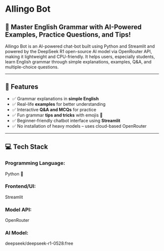 # Allingo Bot

## 🧠 Master English Grammar with AI-Powered Examples, Practice Questions, and Tips!
Allingo Bot is an AI-powered chat-bot built using Python and Streamlit and powered by the DeepSeek R1 open-source AI model via OpenRouter API, making it lightweight and CPU-friendly. It helps users, especially students, learn English grammar through simple explanations, examples, Q&A, and multiple-choice questions.

---

## 🎯 Features
- ✅ Grammar explanations in **simple English**
- ✅ Real-life **examples** for better understanding
- ✅ Interactive **Q&A and MCQs** for practice
- ✅ Fun grammar **tips and tricks** with emojis 🎉
- ✅ Beginner-friendly chatbot interface using **Streamlit**
- ✅ No installation of heavy models – uses cloud-based OpenRouter

---

## 💻 Tech Stack
### Programming Language:
Python 🐍

### Frontend/UI: 
Streamlit

### Model API: 
OpenRouter

### AI Model:
deepseek/deepseek-r1-0528:free
